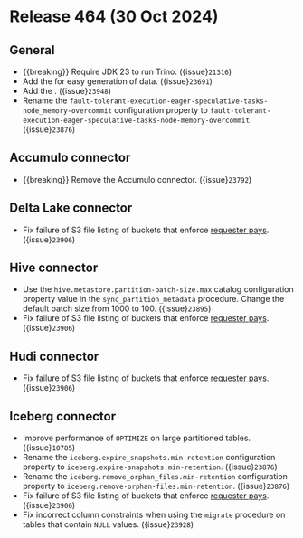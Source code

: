 # Release 464 (30 Oct 2024)

## General

* {{breaking}} Require JDK 23 to run Trino. ({issue}`21316`)
* Add the [](/connector/faker) for easy generation of data. ({issue}`23691`)
* Add the [](/connector/vertica). ({issue}`23948`)
* Rename the
  `fault-tolerant-execution-eager-speculative-tasks-node_memory-overcommit`
  configuration property to
  `fault-tolerant-execution-eager-speculative-tasks-node-memory-overcommit`.
  ({issue}`23876`)  

## Accumulo connector

* {{breaking}} Remove the Accumulo connector. ({issue}`23792`)  

## Delta Lake connector

* Fix failure of S3 file listing of buckets that enforce [requester
  pays](https://docs.aws.amazon.com/AmazonS3/latest/userguide/RequesterPaysBuckets.html).
  ({issue}`23906`)

## Hive connector

* Use the `hive.metastore.partition-batch-size.max` catalog configuration
  property value in the `sync_partition_metadata` procedure. Change the default
  batch size from 1000 to 100. ({issue}`23895`)
* Fix failure of S3 file listing of buckets that enforce [requester
  pays](https://docs.aws.amazon.com/AmazonS3/latest/userguide/RequesterPaysBuckets.html).
  ({issue}`23906`)

## Hudi connector

* Fix failure of S3 file listing of buckets that enforce [requester
  pays](https://docs.aws.amazon.com/AmazonS3/latest/userguide/RequesterPaysBuckets.html).
  ({issue}`23906`)

## Iceberg connector

* Improve performance of `OPTIMIZE` on large partitioned tables. ({issue}`10785`)
* Rename the `iceberg.expire_snapshots.min-retention` configuration property to
  `iceberg.expire-snapshots.min-retention`. ({issue}`23876`)
* Rename the `iceberg.remove_orphan_files.min-retention` configuration property
  to `iceberg.remove-orphan-files.min-retention`. ({issue}`23876`)
* Fix failure of S3 file listing of buckets that enforce [requester
  pays](https://docs.aws.amazon.com/AmazonS3/latest/userguide/RequesterPaysBuckets.html).
  ({issue}`23906`)
* Fix incorrect column constraints when using the `migrate` procedure on tables
  that contain `NULL` values. ({issue}`23928`)
